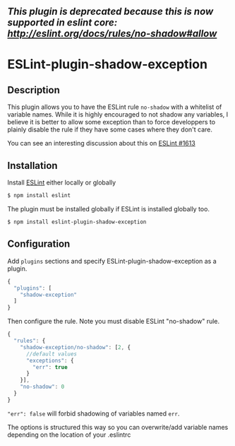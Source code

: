 ## *This plugin is deprecated because this is now supported in eslint core: http://eslint.org/docs/rules/no-shadow#allow*

# ESLint-plugin-shadow-exception

## Description
This plugin allows you to have the ESLint rule `no-shadow` with a whitelist of variable names.
While it is highly encouraged to not shadow any variables, I believe it is better to allow some exception than to force developpers to plainly disable the rule if they have some cases where they don't care.

You can see an interesting discussion about this on [ESLint #1613](https://github.com/eslint/eslint/issues/1613)

## Installation
Install [ESLint](https://github.com/eslint/eslint) either locally or globally
```bash
$ npm install eslint
```
The plugin must be installed globally if ESLint is installed globally too.
```bash
$ npm install eslint-plugin-shadow-exception
```

## Configuration
Add `plugins` sections and specify ESLint-plugin-shadow-exception as a plugin.
```js
{
  "plugins": [
    "shadow-exception"
  ]
}
```
Then configure the rule. Note you must disable ESLint "no-shadow" rule.
```js
{
  "rules": {
    "shadow-exception/no-shadow": [2, {
      //default values
      "exceptions": {
        "err": true
      }
    }],
    "no-shadow": 0
  }
}
```
`"err": false` will forbid shadowing of variables named `err`.

The options is structured this way so you can overwrite/add variable names depending on the location of your .eslintrc

